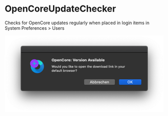 # OpenCoreUpdateChecker
Checks for OpenCore updates regularly when placed in login items in System Preferences > Users

![alt text](https://raw.githubusercontent.com/matis-schotte/OpenCoreUpdateChecker/main/Screenshot.png "OpenCoreUpdateChecker")